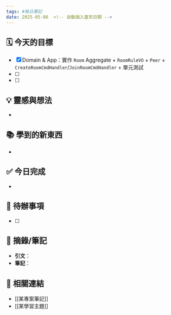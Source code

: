 ```yaml
---
tags: #每日筆記
date: 2025-05-06  <!-- 自動插入當天日期 -->
---
```


## 🗓 今天的目標
- [x] Domain & App：實作 `Room` Aggregate + `RoomRuleVO` + `Peer` + `CreateRoomCmdHandler`/`JoinRoomCmdHandler` + 單元測試 
- [ ] 
- [ ] 

## 💡 靈感與想法
- 

## 📚 學到的新東西
- 

## ✅ 今日完成
- 

## 🔄 待辦事項
- [ ] 

## 📖 摘錄/筆記
- **引文**：  
- **筆記**：  

## 🔗 相關連結
- [[某專案筆記]]
- [[某學習主題]]
